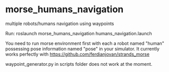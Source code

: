 morse_humans_navigation
=======================

multiple robots/humans navigation using waypoints

Run:
  roslaunch morse_humans_navigation humans_navigation.launch
  
You need to run morse environment first with each a robot named "human<number>" possessing pose information named "pose<number>" in your simulator. It currently works perfectly with https://github.com/ferdianjovan/strands_morse

waypoint_generator.py in scripts folder does not work at the moment.
